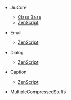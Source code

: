 * JiuCore
  * [Class Base](core/base.md)
  * [ZenScript](core/zs.md)
  
* Email
  * [ZenScript](email/zs.md)
  
* Dialog
  * [ZenScript](dialog/zs.md)
  
* Caption
  * [ZenScript](caption/zs.md)
  
* MultipleCompressedStuffs
